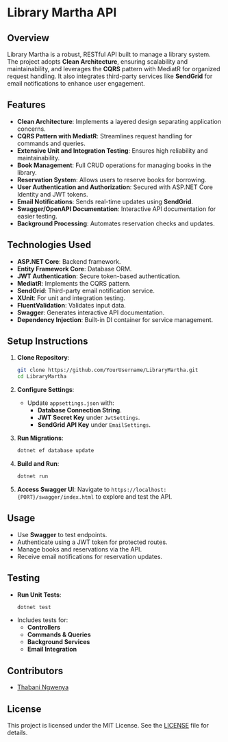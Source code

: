 # Library Martha API

## Overview
Library Martha is a robust, RESTful API built to manage a library system. The project adopts **Clean Architecture**, ensuring scalability and maintainability, and leverages the **CQRS** pattern with MediatR for organized request handling. It also integrates third-party services like **SendGrid** for email notifications to enhance user engagement.

## Features
- **Clean Architecture**: Implements a layered design separating application concerns.
- **CQRS Pattern with MediatR**: Streamlines request handling for commands and queries.
- **Extensive Unit and Integration Testing**: Ensures high reliability and maintainability.
- **Book Management**: Full CRUD operations for managing books in the library.
- **Reservation System**: Allows users to reserve books for borrowing.
- **User Authentication and Authorization**: Secured with ASP.NET Core Identity and JWT tokens.
- **Email Notifications**: Sends real-time updates using **SendGrid**.
- **Swagger/OpenAPI Documentation**: Interactive API documentation for easier testing.
- **Background Processing**: Automates reservation checks and updates.

## Technologies Used
- **ASP.NET Core**: Backend framework.
- **Entity Framework Core**: Database ORM.
- **JWT Authentication**: Secure token-based authentication.
- **MediatR**: Implements the CQRS pattern.
- **SendGrid**: Third-party email notification service.
- **XUnit**: For unit and integration testing.
- **FluentValidation**: Validates input data.
- **Swagger**: Generates interactive API documentation.
- **Dependency Injection**: Built-in DI container for service management.

## Setup Instructions
1. **Clone Repository**: 
   ```bash
   git clone https://github.com/YourUsername/LibraryMartha.git
   cd LibraryMartha
   ```
2. **Configure Settings**:
   - Update `appsettings.json` with:
     - **Database Connection String**.
     - **JWT Secret Key** under `JwtSettings`.
     - **SendGrid API Key** under `EmailSettings`.

3. **Run Migrations**:
   ```bash
   dotnet ef database update
   ```

4. **Build and Run**:
   ```bash
   dotnet run
   ```

5. **Access Swagger UI**:
   Navigate to `https://localhost:{PORT}/swagger/index.html` to explore and test the API.

## Usage
- Use **Swagger** to test endpoints.
- Authenticate using a JWT token for protected routes.
- Manage books and reservations via the API.
- Receive email notifications for reservation updates.

## Testing
- **Run Unit Tests**:
  ```bash
  dotnet test
  ```
- Includes tests for:
  - **Controllers**
  - **Commands & Queries**
  - **Background Services**
  - **Email Integration**

## Contributors
- [Thabani Ngwenya](https://github.com/Patiant-X)

## License
This project is licensed under the MIT License. See the [LICENSE](LICENSE) file for details.
